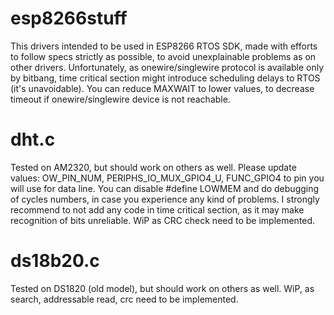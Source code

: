# esp8266stuff

This drivers intended to be used in ESP8266 RTOS SDK, made with efforts to follow
specs strictly as possible, to avoid unexplainable problems as on other drivers.
Unfortunately, as onewire/singlewire protocol is available only by bitbang,
time critical section might introduce scheduling delays to RTOS (it's unavoidable).
You can reduce MAXWAIT to lower values, to decrease timeout if onewire/singlewire
device is not reachable.

# dht.c
Tested on AM2320, but should work on others as well.
Please update values:
OW_PIN_NUM, PERIPHS_IO_MUX_GPIO4_U, FUNC_GPIO4 to pin you will use for data line.
You can disable #define LOWMEM and do debugging of cycles numbers, in case you
experience any kind of problems.
I strongly recommend to not add any code in time critical section, as it may make
recognition of bits unreliable.
WiP as CRC check need to be implemented.

# ds18b20.c
Tested on DS1820 (old model), but should work on others as well.
WiP, as search, addressable read, crc need to be implemented.
